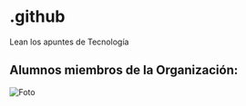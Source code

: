 # .github

Lean los apuntes de Tecnología 

## Alumnos miembros de la Organización:

![Foto](descarga.jpg)

